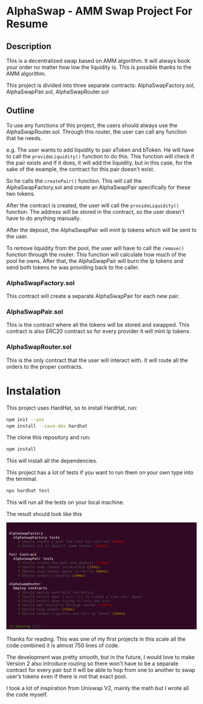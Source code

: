 # AlphaSwap - AMM Swap Project For Resume

## Description

This is a decentralized swap based on AMM algorithm. It will always book your order no matter how low the liquidity is. This is possible thanks to the AMM algorithm. 

This project is divided into three separate contracts: AlphaSwapFactory.sol, AlphaSwapPair.sol, AlphaSwapRouter.sol

## Outline

To use any functions of this project, the users should always use the AlphaSwapRouter.sol. Through this router, the user can call any function that he needs.

e.g. The user wants to add liquidity to pair aToken and bToken. He will have to call the `provideLiquidity()` function to do this. This function will check if the pair exists and if it does, it will add the liquidity, but in this case, for the sake of the example, the contract for this pair doesn't exist.

So he calls the `createPair()` function. This will call the AlphaSwapFactory.sol and create an AlphaSwapPair specifically for these two tokens. 

After the contract is created, the user will call the `provideLiquidity()` function. The address will be stored in the contract, so the user doesn't have to do anything manually. 

After the deposit, the AlphaSwapPair will mint lp tokens which will be sent to the user. 

To remove liquidity from the pool, the user will have to call the `remove()` function through the router. This function will calculate how much of the pool he owns. After that, the AlphaSwapPair will burn the lp tokens and send both tokens he was providing back to the caller.



### AlphaSwapFactory.sol

This contract will create a separate AlphaSwapPair for each new pair. 


### AlphaSwapPair.sol

This is the contract where all the tokens will be stored and swapped. This contract is also ERC20 contract so for every provider it will mint lp tokens.

### AlphaSwapRouter.sol

This is the only contract that the user will interact with. It will route all the orders to the proper contracts.

# Instalation

This project uses HardHat, so to install HardHat, run:

```bash
npm init --yes
npm install --save-dev hardhat
```

The clone this repository and run:

```bash
npm install
```

This will install all the dependencies.

This project has a lot of tests if you want to run them on your own type into the terminal.

```bash
npx hardhat test
```
This will run all the tests on your local machine.

The result should look like this

![test screenshot](https://github.com/Kuly14/AlphaSwap/blob/93ae2b19469e7cc88ae5401f7f3768fdae1badf6/Screenshot%20from%202022-02-20%2014-21-19.png)


Thanks for reading. This was one of my first projects in this scale all the code combined it is almost 750 lines of code.

The development was pretty smooth, but in the future, I would love to make Version 2 also introduce routing so there won't have to be a separate contract for every pair but it will be able to hop from one to another to swap user’s tokens even if there is not that exact pool.


I took a lot of inspiration from Uniswap V2, mainly the math but I wrote all the code myself.


